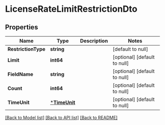 # LicenseRateLimitRestrictionDto

## Properties
Name | Type | Description | Notes
------------ | ------------- | ------------- | -------------
**RestrictionType** | **string** |  | [default to null]
**Limit** | **int64** |  | [optional] [default to null]
**FieldName** | **string** |  | [optional] [default to null]
**Count** | **int64** |  | [optional] [default to null]
**TimeUnit** | [***TimeUnit**](TimeUnit.md) |  | [optional] [default to null]

[[Back to Model list]](../README.md#documentation-for-models) [[Back to API list]](../README.md#documentation-for-api-endpoints) [[Back to README]](../README.md)

